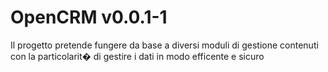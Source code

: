 # OpenCRM v0.0.1-1

Il progetto pretende fungere da base a diversi moduli di gestione contenuti con la particolarit� di gestire i dati in modo efficente e sicuro
